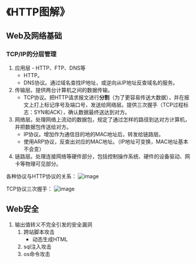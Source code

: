 # 《HTTP图解》

## Web及网络基础

### TCP/IP的分层管理
1. 应用层 - HTTP、FTP、DNS等
    * HTTP。
    * DNS协议。通过域名查找IP地址，或逆向从IP地址反查域名的服务。
2. 传输层。提供两台计算机之间的数据传输。
    * TCP协议。把HTTP请求报文进行**分割**（为了更容易传送大数据），并在报文上打上标记序号及端口号，发送给网络层。提供三次握手（TCP过程标志：SYN和ACK），确认数据最终送达到对方。
1. 网络层。处理网络上流动的数据包，规定了通过怎样的路径到达对方计算机，并把数据包传送给对方。
    * IP协议。增加作为通信目的地的MAC地址后，转发给链路层。
    * 使用ARP协议，反查出对应的MAC地址。（IP地址可变换，MAC地址基本不会变）
1. 链路层。处理连接网络等硬件部分，包括控制操作系统、硬件的设备驱动、网卡等物理可见部分。

各种协议与HTTP协议的关系：
![image](https://user-images.githubusercontent.com/6310131/60406595-3d524d80-9be9-11e9-904a-22495ac30f25.png)

TCP协议三次握手：
![image](https://user-images.githubusercontent.com/6310131/60406519-d3d23f00-9be8-11e9-8390-38c80bb260c6.png)

## Web安全
1. 输出值转义不完全引发的安全漏洞
    1. 跨站脚本攻击
        * 动态生成HTML
    1. sql注入攻击
    1. os命令攻击